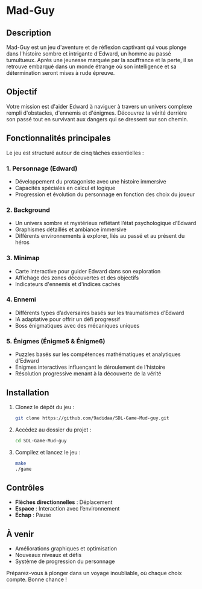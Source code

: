# Mad-Guy

## Description
Mad-Guy est un jeu d'aventure et de réflexion captivant qui vous plonge dans l'histoire sombre et intrigante d'Edward, un homme au passé tumultueux. Après une jeunesse marquée par la souffrance et la perte, il se retrouve embarqué dans un monde étrange où son intelligence et sa détermination seront mises à rude épreuve.

## Objectif
Votre mission est d'aider Edward à naviguer à travers un univers complexe rempli d'obstacles, d'ennemis et d'énigmes. Découvrez la vérité derrière son passé tout en survivant aux dangers qui se dressent sur son chemin.

## Fonctionnalités principales
Le jeu est structuré autour de cinq tâches essentielles :

### 1. Personnage (Edward)
- Développement du protagoniste avec une histoire immersive
- Capacités spéciales en calcul et logique
- Progression et évolution du personnage en fonction des choix du joueur

### 2. Background
- Un univers sombre et mystérieux reflétant l’état psychologique d’Edward
- Graphismes détaillés et ambiance immersive
- Différents environnements à explorer, liés au passé et au présent du héros

### 3. Minimap
- Carte interactive pour guider Edward dans son exploration
- Affichage des zones découvertes et des objectifs
- Indicateurs d'ennemis et d'indices cachés

### 4. Ennemi
- Différents types d’adversaires basés sur les traumatismes d’Edward
- IA adaptative pour offrir un défi progressif
- Boss énigmatiques avec des mécaniques uniques

### 5. Énigmes (Énigme5 & Énigme6)
- Puzzles basés sur les compétences mathématiques et analytiques d'Edward
- Enigmes interactives influençant le déroulement de l’histoire
- Résolution progressive menant à la découverte de la vérité

## Installation
1. Clonez le dépôt du jeu :
   ```sh
   git clone https://github.com/9adidaa/SDL-Game-Mud-guy.git
   ```
2. Accédez au dossier du projet :
   ```sh
   cd SDL-Game-Mud-guy
   ```
3. Compilez et lancez le jeu :
   ```sh
   make
   ./game
   ```

## Contrôles
- **Flèches directionnelles** : Déplacement
- **Espace** : Interaction avec l’environnement
- **Échap** : Pause

## À venir
- Améliorations graphiques et optimisation
- Nouveaux niveaux et défis
- Système de progression du personnage

Préparez-vous à plonger dans un voyage inoubliable, où chaque choix compte. Bonne chance !

